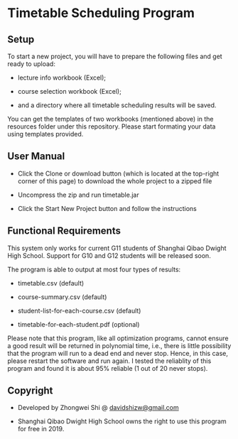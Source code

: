 # Timetable Scheduling Program

## Setup

To start a new project, you will have to prepare the following files and get ready to upload:

- lecture info workbook (Excel);

- course selection workbook (Excel);

- and a directory where all timetable scheduling results will be saved.

You can get the templates of two workbooks (mentioned above) in the resources folder under this repository. Please start formating your data using templates provided.

## User Manual

- Click the Clone or download button (which is located at the top-right corner of this page) to download the whole project to a zipped file
 
- Uncompress the zip and run timetable.jar

- Click the Start New Project button and follow the instructions


## Functional Requirements

This system only works for current G11 students of Shanghai Qibao Dwight High School. Support for G10 and G12 students will be released soon. 

The program is able to output at most four types of results:

- timetable.csv (default) 

- course-summary.csv (default)

- student-list-for-each-course.csv (default)

- timetable-for-each-student.pdf (optional)

Please note that this program, like all optimization programs, cannot ensure a good result will be returned in polynomial time, i.e., there is little possibility that the program will run to a dead end and never stop. Hence, in this case, please restart the software and run again. I tested the reliablity of this program and found it is about 95% reliable (1 out of 20 never stops).

## Copyright

- Developed by Zhongwei Shi @ davidshizw@gmail.com

- Shanghai Qibao Dwight High School owns the right to use this program for free in 2019.
